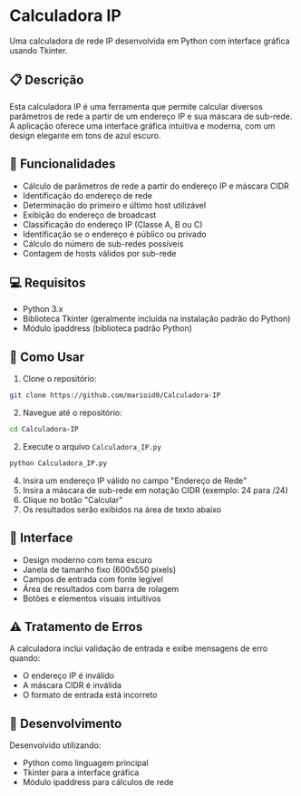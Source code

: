 # Calculadora IP

Uma calculadora de rede IP desenvolvida em Python com interface gráfica usando Tkinter.

## 📋 Descrição

Esta calculadora IP é uma ferramenta que permite calcular diversos parâmetros de rede a partir de um endereço IP e sua máscara de sub-rede. A aplicação oferece uma interface gráfica intuitiva e moderna, com um design elegante em tons de azul escuro.

## 🚀 Funcionalidades

- Cálculo de parâmetros de rede a partir do endereço IP e máscara CIDR
- Identificação do endereço de rede
- Determinação do primeiro e último host utilizável
- Exibição do endereço de broadcast
- Classificação do endereço IP (Classe A, B ou C)
- Identificação se o endereço é público ou privado
- Cálculo do número de sub-redes possíveis
- Contagem de hosts válidos por sub-rede

## 💻 Requisitos

- Python 3.x
- Biblioteca Tkinter (geralmente incluída na instalação padrão do Python)
- Módulo ipaddress (biblioteca padrão Python)

## 🎯 Como Usar
1. Clone o repositório:
```bash
git clone https://github.com/marioid0/Calculadora-IP
```
2. Navegue até o repositório:
```bash
cd Calculadora-IP
```
2. Execute o arquivo `Calculadora_IP.py`
```bash
python Calculadora_IP.py
```
4. Insira um endereço IP válido no campo "Endereço de Rede"
5. Insira a máscara de sub-rede em notação CIDR (exemplo: 24 para /24)
6. Clique no botão "Calcular"
7. Os resultados serão exibidos na área de texto abaixo

## 🎨 Interface

- Design moderno com tema escuro
- Janela de tamanho fixo (600x550 pixels)
- Campos de entrada com fonte legível
- Área de resultados com barra de rolagem
- Botões e elementos visuais intuitivos

## ⚠️ Tratamento de Erros

A calculadora inclui validação de entrada e exibe mensagens de erro quando:
- O endereço IP é inválido
- A máscara CIDR é inválida
- O formato de entrada está incorreto

## 🔧 Desenvolvimento

Desenvolvido utilizando:
- Python como linguagem principal
- Tkinter para a interface gráfica
- Módulo ipaddress para cálculos de rede
